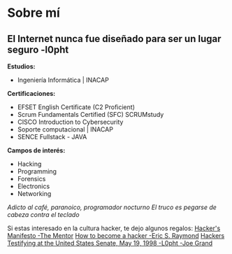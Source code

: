 # Sobre mí
## El Internet nunca fue diseñado para ser un lugar seguro -l0pht

**Estudios:**
- Ingeniería Informática | INACAP

**Certificaciones:**
- EFSET English Certificate (C2 Proficient)
- Scrum Fundamentals Certified (SFC) SCRUMstudy
- CISCO Introduction to Cybersecurity
- Soporte computacional | INACAP
- SENCE Fullstack - JAVA

**Campos de interés:**
- Hacking
- Programming
- Forensics
- Electronics
- Networking

*Adicto al café, paranoico, programador nocturno*
*El truco es pegarse de cabeza contra el teclado*

Si estas interesado en la cultura hacker, te dejo algunos regalos:
[Hacker's Manifesto -The Mentor](https://phrack.org/issues/7/3.html)
[How to become a hacker -Eric S. Raymond](http://www.catb.org/~esr/faqs/hacker-howto.html)
[Hackers Testifying at the United States Senate, May 19, 1998 -L0pht -Joe Grand](https://www.youtube.com/watch?v=VVJldn_MmMY)
